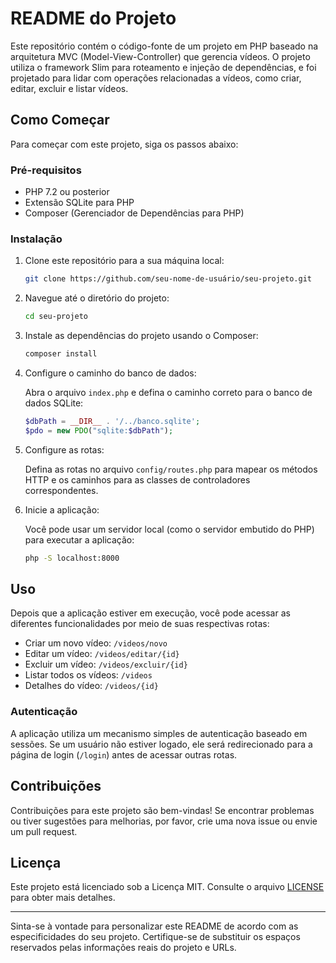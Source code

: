 # README do Projeto

Este repositório contém o código-fonte de um projeto em PHP baseado na arquitetura MVC (Model-View-Controller) que gerencia vídeos. O projeto utiliza o framework Slim para roteamento e injeção de dependências, e foi projetado para lidar com operações relacionadas a vídeos, como criar, editar, excluir e listar vídeos.

## Como Começar

Para começar com este projeto, siga os passos abaixo:

### Pré-requisitos

- PHP 7.2 ou posterior
- Extensão SQLite para PHP
- Composer (Gerenciador de Dependências para PHP)

### Instalação

1. Clone este repositório para a sua máquina local:

   ```bash
   git clone https://github.com/seu-nome-de-usuário/seu-projeto.git
   ```

2. Navegue até o diretório do projeto:

   ```bash
   cd seu-projeto
   ```

3. Instale as dependências do projeto usando o Composer:

   ```bash
   composer install
   ```

4. Configure o caminho do banco de dados:

   Abra o arquivo `index.php` e defina o caminho correto para o banco de dados SQLite:

   ```php
   $dbPath = __DIR__ . '/../banco.sqlite';
   $pdo = new PDO("sqlite:$dbPath");
   ```

5. Configure as rotas:

   Defina as rotas no arquivo `config/routes.php` para mapear os métodos HTTP e os caminhos para as classes de controladores correspondentes.

6. Inicie a aplicação:

   Você pode usar um servidor local (como o servidor embutido do PHP) para executar a aplicação:

   ```bash
   php -S localhost:8000
   ```

## Uso

Depois que a aplicação estiver em execução, você pode acessar as diferentes funcionalidades por meio de suas respectivas rotas:

- Criar um novo vídeo: `/videos/novo`
- Editar um vídeo: `/videos/editar/{id}`
- Excluir um vídeo: `/videos/excluir/{id}`
- Listar todos os vídeos: `/videos`
- Detalhes do vídeo: `/videos/{id}`

### Autenticação

A aplicação utiliza um mecanismo simples de autenticação baseado em sessões. Se um usuário não estiver logado, ele será redirecionado para a página de login (`/login`) antes de acessar outras rotas.

## Contribuições

Contribuições para este projeto são bem-vindas! Se encontrar problemas ou tiver sugestões para melhorias, por favor, crie uma nova issue ou envie um pull request.

## Licença

Este projeto está licenciado sob a Licença MIT. Consulte o arquivo [LICENSE](LICENSE) para obter mais detalhes.

---

Sinta-se à vontade para personalizar este README de acordo com as especificidades do seu projeto. Certifique-se de substituir os espaços reservados pelas informações reais do projeto e URLs.
